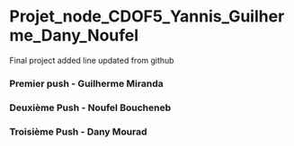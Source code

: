 # Projet_node_CDOF5_Yannis_Guilherme_Dany_Noufel
Final project
added line
updated from github

### Premier push - Guilherme Miranda

### Deuxième Push - Noufel Boucheneb

### Troisième Push - Dany Mourad
